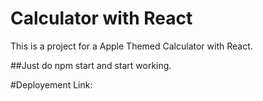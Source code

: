 # Calculator with React

This is a project for a Apple Themed Calculator with React. 

##Just do npm start and start working.

#Deployement Link: 

